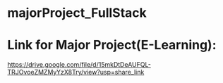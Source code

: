 # majorProject_FullStack

# Link for Major Project(E-Learning): 
https://drive.google.com/file/d/15mkDtDeAUFQL-TRJOvoeZMZMyYzX8Try/view?usp=share_link
